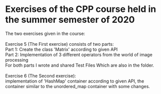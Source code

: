 # Exercises of the CPP course held in the summer semester of 2020

The two exercises given in the course:\
\
Exercise 5 (The First exercise) consists of two parts:\
Part 1: Create the class 'Matrix' according to given API\
Part 2: Implementation of 3 different operators from the world of image processing
\
For both parts I wrote and shared Test Files Which are also in the folder.\
\
Exercise 6 (The Second exercise):\
implementation of 'HashMap' container according to given API, the container similar to the unordered_map container with some changes. 


